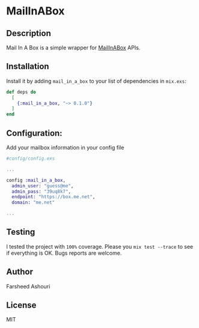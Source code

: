 # MailInABox

## Description

Mail In A Box is a simple wrapper for
[MailInABox](https://mailinabox.email?_src=https://github.com/ourway/mail_in_a_box/)
APIs. 

## Installation

Install it by adding `mail_in_a_box` to your list of dependencies in `mix.exs`:

```elixir
def deps do
  [
    {:mail_in_a_box, "~> 0.1.0"}
  ]
end
```

## Configuration:

Add your mailbox information in your config file

```elixir
#config/config.exs

...

config :mail_in_a_box,
  admin_user: "guess@me",
  admin_pass: "39uq8k7",
  endpoint: "https://box.me.net",
  domain: "me.net"

...

```


## Testing

I tested the project with `100%` coverage. Please you `mix test --trace` to
see if everything is OK. Bugs reports are welcome.


## Author

Farsheed Ashouri

## License

MIT
